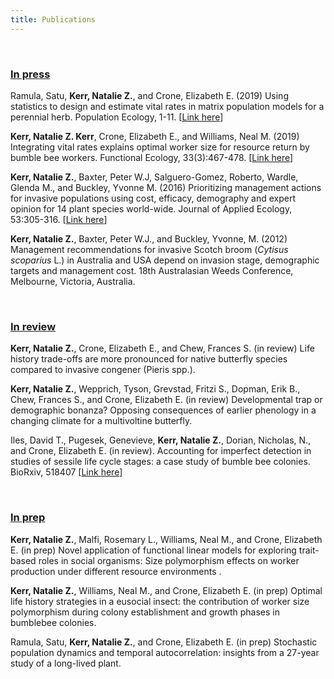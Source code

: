 ```yaml
---
title: Publications
---
```

<br>

### <u>In press</u>

Ramula, Satu, **Kerr, Natalie Z.**, and Crone, Elizabeth E. (2019) Using statistics to design and estimate vital rates in matrix population models for a perennial herb. Population Ecology, 1-11. [<span style="color:blue">[Link here](https://esj-journals.onlinelibrary.wiley.com/doi/full/10.1002/1438-390X.12024)</span>]

**Kerr, Natalie Z. Kerr**, Crone, Elizabeth E., and Williams, Neal M. (2019) Integrating vital rates explains optimal worker size for resource return by bumble bee workers. Functional Ecology, 33(3):467-478. [<span style="color:blue">[Link here](https://doi.org/10.1111/1365-2435.13251)</span>]

**Kerr, Natalie Z.**, Baxter, Peter W.J, Salguero-Gomez, Roberto, Wardle, Glenda M., and Buckley, Yvonne M. (2016) Prioritizing management actions for invasive populations using cost, efficacy, demography and expert opinion for 14 plant species world-wide. Journal of Applied Ecology, 53:305-316. [<span style="color:blue">[Link here](https://doi.org/10.1111/1365-2664.12592)</span>]   

**Kerr, Natalie Z.**, Baxter, Peter W.J., and Buckley, Yvonne, M. (2012) Management recommendations for invasive Scotch broom (*Cytisus scoparius* L.) in Australia and USA depend on invasion stage, demographic targets and management cost. 18th Australasian Weeds Conference, Melbourne, Victoria, Australia.  

<br>

### <u>In review</u> 

**Kerr, Natalie Z.**, Crone, Elizabeth E., and Chew, Frances S. (in review) Life history trade-offs are more pronounced for native butterfly species compared to invasive congener (Pieris spp.). 

**Kerr, Natalie Z.**, Wepprich, Tyson, Grevstad, Fritzi S., Dopman, Erik B., Chew, Frances S., and Crone, Elizabeth E. (in review) Developmental trap or demographic bonanza? Opposing consequences of earlier phenology in a changing climate for a multivoltine butterfly.

Iles, David T., Pugesek, Genevieve, **Kerr, Natalie Z.**, Dorian, Nicholas, N., and Crone, Elizabeth E. (in review). Accounting for imperfect detection in studies of sessile life cycle stages: a case study of bumble bee colonies. BioRxiv, 518407 [<span style="color:blue">[Link here](https://doi.org/10.1101/518407)</span>]   

<br> 

### <u> In prep </u> 


**Kerr, Natalie Z.**, Malfi, Rosemary L., Williams, Neal M., and Crone, Elizabeth E. (in prep) Novel application of functional linear models for exploring trait-based roles in social organisms: Size polymorphism effects on worker production under different resource environments . 

**Kerr, Natalie Z.**, Williams, Neal M., and Crone, Elizabeth E. (in prep) Optimal life history strategies in a eusocial insect: the contribution of worker size polymorphism during colony establishment and growth phases in bumblebee colonies.

Ramula, Satu, **Kerr, Natalie Z.**, and Crone, Elizabeth E. (in prep) Stochastic population dynamics and temporal autocorrelation: insights from a 27-year study of a long-lived plant.  

<br>

